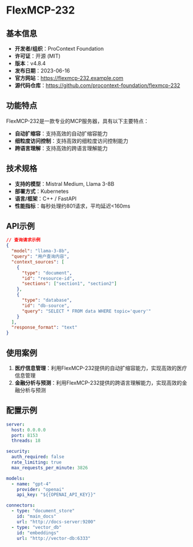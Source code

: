 # FlexMCP-232

## 基本信息

- **开发者/组织**：ProContext Foundation
- **许可证**：开源 (MIT)
- **版本**：v4.8.4
- **发布日期**：2023-06-16
- **官方网站**：https://flexmcp-232.example.com
- **源代码仓库**：https://github.com/procontext-foundation/flexmcp-232

## 功能特点

FlexMCP-232是一款专业的MCP服务器，具有以下主要特点：

- **自动扩缩容**：支持高效的自动扩缩容能力
- **细粒度访问控制**：支持高效的细粒度访问控制能力
- **跨语言理解**：支持高效的跨语言理解能力


## 技术规格

- **支持的模型**：Mistral Medium, Llama 3-8B
- **部署方式**：Kubernetes
- **语言/框架**：C++ / FastAPI
- **性能指标**：每秒处理约801请求，平均延迟<160ms

## API示例

```json
// 查询请求示例
{
  "model": "llama-3-8b",
  "query": "用户查询内容",
  "context_sources": [
    {
      "type": "document",
      "id": "resource-id",
      "sections": ["section1", "section2"]
    },
    {
      "type": "database",
      "id": "db-source",
      "query": "SELECT * FROM data WHERE topic='query'"
    }
  ],
  "response_format": "text"
}
```

## 使用案例

1. **医疗信息管理**：利用FlexMCP-232提供的自动扩缩容能力，实现高效的医疗信息管理
2. **金融分析与预测**：利用FlexMCP-232提供的跨语言理解能力，实现高效的金融分析与预测


## 配置示例

```yaml
server:
  host: 0.0.0.0
  port: 8153
  threads: 18

security:
  auth_required: false
  rate_limiting: true
  max_requests_per_minute: 3826

models:
  - name: "gpt-4"
    provider: "openai"
    api_key: "${{OPENAI_API_KEY}}"

connectors:
  - type: "document_store"
    id: "main_docs"
    url: "http://docs-server:9200"
  - type: "vector_db"
    id: "embeddings"
    url: "http://vector-db:6333"
```